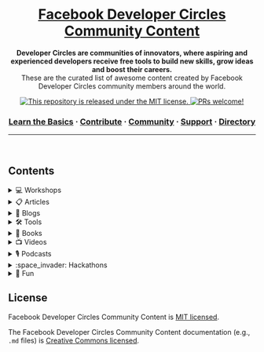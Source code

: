 <div>
  
<h1 align="center">
  <a href="https://developers.facebook.com/developercircles/">
    Facebook Developer Circles Community Content
  </a>
</h1>

<p align="center">
  <strong>Developer Circles are communities of innovators, where aspiring and experienced developers receive free tools to build new skills, grow ideas and boost their careers.</strong><br>
  These are the curated list of awesome content created by Facebook Developer Circles community members around the world.
</p>

<p align="center">
 
<a href="https://github.com/fbdevelopercircles/FbDevcCommunityContent/blob/master/LICENSE">
    <img src="https://img.shields.io/badge/license-MIT-blue.svg" alt="This repository is released under the MIT license." />
  </a>
  
  <a href="https://github.com/fbdevelopercircles/FbDevcCommunityContent/blob/master/CONTRIBUTING.md">
    <img src="https://img.shields.io/badge/PRs-welcome-brightgreen.svg" alt="PRs welcome!" />
  </a>
</p>

<h3 align="center">  
  <a href="https://www.developercircleresources.com/learningPath/open-source">Learn the Basics</a>
  <span> · </span>
  <a href="https://github.com/fbdevelopercircles/FbDevcCommunityContent/blob/master/CONTRIBUTING.md">Contribute</a>
  <span> · </span>
  <a href="https://developers.facebook.com/developercircles/join/">Community</a>
  <span> · </span>
  <a href="https://developers.facebook.com/developercircles/">Support</a>
  <span> · </span>
  <a href="https://github.com/fbdevelopercircles/FbDevcCommunityContent/blob/master/DevCGlobalDirectory.md">Directory</a>
</h3>

</div>

---

<br />

## Contents

<details>
  <summary>
    💻 Workshops
  </summary>

<br />

Useful workshop materials.

- [Git training kit](https://github.github.com/training-kit/)
- [GitHub Learning Lab](https://lab.github.com/)
- [GitHub Guides](https://guides.github.com/)
- [Basic Javascript](https://github.com/bpesquet/thejsway)
- [React Router](https://github.com/DevCBali/react-router-workshop) \*Bahasa Indonesia
- [Frontend Workshop from HTML/CSS/JS to TypeScript/React/Redux](https://github.com/microsoft/frontend-bootcamp)
- [NodeSchool](https://nodeschool.io/)
</details>

<details>
  <summary>
    📋 Articles
  </summary>

<br />

Useful articles and learning resources.

- [Awesome Developer Resources](https://nelsonmichael.dev/awesome-developer-resources-ckcrin0gg00khpms1gbue38dz)
- [DevC Resources CMS](https://developercircleresources.com/)
- [5 Steps to Overcoming Deployment Anxiety with Error Monitoring](https://scotch.io/bar-talk/5-steps-to-overcoming-deployment-anxiety-with-error-monitoring)
- [5 Reasons Why You Should Find the Time for Mentoring](https://mmaksimovic.dev/5-reasons-why-you-should-find-the-time-for-mentoring-cju3tarp4007gqcs19cxysfo7)
- [Byte Sized Computer Science: Order of Operations](https://scotch.io/tutorials/byte-sized-computer-science-order-of-operations)
- [Handling File Uploads in GraphQL and Vue](https://scotch.io/tutorials/handling-file-uploads-in-graphql-and-vue)
- [Isomorphic Rendering on the JAMstack](https://www.hawksworx.com/blog/isomorphic-rendering-on-the-jam-stack/)
- [Dynamic product management in a static e-commerce workflow](https://www.contentful.com/blog/2016/02/10/snipcart-middleman-contentful)
- [Secure and Scalable: An Introduction to JAMstack](https://scotch.io/tutorials/secure-and-scalable-an-introduction-to-jamstack)
- [New to JAMstack? Everything You Need to Know to Get Started](https://snipcart.com/blog/jamstack)
- [Zero to HTTP/2 with AWS and Hugo](https://habd.as/zero-to-http-2-aws-hugo/)
- [JAMstack Basics: How to Create a Gatsby Starter with Contentful and Deploy to Netlify](https://itnext.io/jamstack-basics-how-to-create-a-gatsby-starter-with-contentful-and-deploy-to-netlify-846354cc74bc)
- [JAMstack vs Isomorphic Server Side Rendering](https://www.netlify.com/blog/2017/06/06/jamstack-vs-isomorphic-server-side-rendering/)
- [A step by step guide to your first CLI(Command Line Interface) app using Node.js](https://blog.greenroots.info/a-step-by-step-guide-to-your-first-clicommand-line-interface-app-using-nodejs-cjvm6woau000mkvs1sd8u3qxm)
- [New to JAMstack? How to make a site from A to Z](https://www.netlify.com/blog/2016/11/15/new-to-jamstack-how-to-make-a-site-from-a-to-z/)
- [From WordPress to JAMstack: How to make your website 10x faster](https://hackernoon.com/from-wordpress-to-jamstack-how-to-make-your-website-10x-faster-e363abc46e2d)
- [JAMstack: The What, The Why and The How](https://scotch.io/tutorials/jamstack-the-what-the-why-and-the-how)
- [Adopting the JAMStack: Building CMS-backed static websites with Vue or React](https://www.codegram.com/blog/a-jamstack-journey-headless-content-management-with-vue-react/)
- [Build a JAMstack Personal Blog with Headless Ghost 2.0 CMS & Gatsby](https://josebrowne.com/tutorial-static-blog-using-headless-ghost-2-0-gatsby-netlify/)
- [How to Build a JAMstack Website using Vue.js, Nuxt.js and Cosmic JS](https://cosmicjs.com/articles/how-to-build-a-jamstack-website-using-vuejs-nuxtjs-and-cosmic-js-jws3mpy1)
- [A Ghost Demo: How to Go Headless with Ghost CMS [Tutorial]](https://hashnode.com/post/a-ghost-demo-how-to-go-headless-with-ghost-cms-tutorial-cjy4fxmmr0001rts1pyp2ch2s)
- [Next.js E-Commerce Tutorial: Quick Shopping Cart Integration](https://hashnode.com/post/nextjs-e-commerce-tutorial-quick-shopping-cart-integration-cjy074x9l0017zxs17tn6yp4d)
- [How to Build a Blog using React Static and Cosmic JS](https://sumitkharche.hashnode.dev/how-to-build-a-blog-using-react-static-and-cosmic-js-cjxewj3xa000kjms1c9s0qaae)
- [How to build a Static Serverless Blog for Free😇](https://sujaykundu.hashnode.dev/how-to-build-a-static-serverless-blog-for-free-cjwgqd96u001ezws1v8linwdk)
- [Why Building with a JAMstack is Awesome](https://blog.angularindepth.com/why-building-with-a-jamstack-is-awesome-49618fd21198)
- [Maximizing Your Professional Value, from Junior to Leader](https://hashnode.com/post/maximizing-your-professional-value-from-junior-to-leader-ck113mwvf000xmus1bpcke702)
- [How to Launch a Side Project from Zero](https://sitepoint.hashnode.dev/how-to-launch-a-side-project-from-zero-cjznmdrs4001tcws1n2guubk3)
- [Tech Interview Handbook](https://yangshun.github.io/tech-interview-handbook/)
- [Front End Interview Handbook](https://yangshun.github.io/front-end-interview-handbook/)
- [Front-end Developer Handbook](https://thoughtworksinc.github.io/front-end-handbook/en/index.html)
- [Prepare for your next interview](https://github.com/Nabagata/interview-prep)
- [The Deno Handbook](https://flaviocopes.com/deno/)
- [Why you should be using JAMSTACK](https://blog.logrocket.com/why-you-should-be-using-jamstack/)
- [Web development Technologies](https://www.tutorialspoint.com/web_development_tutorials.htm)
- [Spark AR tutorials](https://sparkar.facebook.com/ar-studio/learn/tutorials/)
- [How to learn React.js in 2020 ](https://www.robinwieruch.de/learn-react-js)
- [How to deploy a create react app to Github pages](https://reactgo.com/deploy-react-app-github-pages/)

</details>

<details>
  <summary>
    📝 Blogs
  </summary>

<br />

- [Wisdom Geek](https://www.wisdomgeek.com) - Web development and data science related posts
- [https://bolajiayodeji.com/](https://bolajiayodeji.com/) - Web development, JavaScript and JAMstack related posts
- [https://bolajiayodeji.com/](https://bolajiayodeji.com) - Web development, JavaScript and JAMstack related posts
- [Free Code Camp](https://www.freecodecamp.org) - Software development related posts
- [CSS Tricks](https://css-tricks.com) - CSS related posts
- [DEV.to](https://dev.to) - The All in One Blogs Portal for Developers
- [LogRocket Blog](https://blog.logrocket.com/) - For Frontend Developers and Web App Engineers
- [Hashnode](https://hashnode.com/) - A one-stop platform to start blogging as a developer.
- [Blogs by DevC Nairobi](https://medium.com/devcnairobi) - Technical articles by Facebook for Developers Circle Nairobi
- [GitHub Blog](https://github.blog/) - Regular updates, ideas, and inspiration from GitHub to help developers build and design software.
- [WhatsApp Blog](https://blog.whatsapp.com/) - New features updates by Whatsapp and guides on using WhatsApp business.
- [Facebook for Media](https://web.facebook.com/facebookmedia/blog) - Friendly tips and news on using facebook features
- [Nextjs blog](https://nextjs.org/blog) - Javascript, React(using Nextjs framework), Nextjs
- [Gatsby](https://www.gatsbyjs.org/blog/) - JavaScript, React(using gatsby framework), Gatsby
- [WebDev Trick](https://webdevtrick.com/) - HTML, CSS, JQuery designs.
- [React blog](https://reactjs.org/blog/2020/02/26/react-v16.13.0.html) - Reactjs blog
- [Codepen Blog](https://blog.codepen.io/) - A blog about the ins and outs of running a web software business.
- [Airbnb Engineering Blog](https://airbnb.io/) - A blog about Airbnb's Engineering and Data Science Structure
- [R2D3](http://www.r2d3.us/visual-intro-to-machine-learning-part-1/) - A visually pleasing way of understanding machine learning
- [Facebook AI Blog](https://ai.facebook.com/blog) - A blog on researches and open source projects at Facebook AI.
- [Stephen Jude's Blog](http://stephenjude.me/) - Everything about PHP, Laravel and the Web
- [Chrome Developers Blog](https://web.dev/blog/) - Everything you need to know about building for the modern web
- [IBM's Data and AI Blogs](https://www.ibm.com/analytics/blogs) - A blog on machine learning, artificial intelligence and relevant hot topics
- [Wesbos](https://wesbos.com/blog) - A blog on JavaScript, it's libraries and frameworks
- [Wake Up And Code](https://wakeupandcode.com/aspnetcore/) - An awesome blog series on ASP.NET Core 
- [web.dev](https://web.dev/learn/) - Explore structured learning paths to discover everything you need to know about building high scallable web apps  for the modern web.
</details>

<details>
  <summary>
    🛠 Tools
  </summary>
  
<br />

- [Graph API Explorer](https://developers.facebook.com/tools/explorer/) - Test, create, and authenticate API calls and debug responses.
- [Sharing Debugger](https://developers.facebook.com/tools/debug/sharing/) - Preview how your content will look when it's shared to Facebook.
- [JetBrains Tools App](https://www.jetbrains.com/toolbox/) - Manage installed JetBrains tools, download new ones and open recent projects.
- [StaticGen](https://www.staticgen.com/) - A List of Static Site Generators for JAMstack Sites
- [Headless CMS](https://headlesscms.org/) - A List of Content Management Systems for JAMstack Sites
- [Netlify](https://www.netlify.com/) - Everything you need to build fast, modern websites from local development to global deployment.
- [Heroku](https://www.heroku.com/) - Heroku is a platform as a service (PaaS) that enables developers to build, run, host, and operate applications entirely in the cloud.
- [Postman](https://www.getpostman.com/) - The Collaboration Platform for API Development
- [Insomnia](https://insomnia.rest/) - API Design Platform and REST Client
- [StaticKit](https://statickit.com/) - Form Hosting for JAMstack Sites
- [Vercel](https://vercel.com/) - The easiest way to deploy websites
- [Babel](https://babeljs.io/) - A JS compiler and toolchain to convert ECMAScript 2015+ code into a backwards compatible version of JavaScript in current and older browsers or environments.
- [Disqus](https://disqus.com/) - Blog comment hosting service for your JAMstack sites
- [NetlifyCMS](https://www.netlifycms.org/) - Headless CMS content management for your Git workflow
- [Carbon](https://carbon.now.sh/) - Create and share beautiful images of your source code.
- [Parcel](https://parceljs.org/) - Blazing fast, zero configuration web application bundler
- [Emotion](https://emotion.sh/docs/introduction) - A CSS-in-JS library that promises users a high level of performance and flexibility.
- [Create React App](https://github.com/facebook/create-react-app) - Create React apps with no build configurations.
- [Swagger](https://swagger.io/) - Design and document APIs compatible with OpenAPI specification.
- [StackEdit](https://stackedit.io/) - In-browser Markdown editor
- [CodeSandBox](https://codesandbox.io/) - An Online IDE for rapid web development with live preview and support for npm packages. 
- [colorsinspo](https://colorsinspo.com/) - an online color pallet for web designers 
</details>

<details>
  <summary>
    📖 Books
  </summary>

<br />

- [The Clean Coder](https://www.goodreads.com/book/show/10284614-the-clean-coder), by Robert C. Martin
- [Clean Code](https://www.goodreads.com/book/show/3735293-clean-code), by Robert C. Martin
- [The Pragmatic Programmer](https://www.goodreads.com/book/show/4099.The_Pragmatic_Programmer), by Andy Hunt, Dave Thomas
- [Cracking the Coding Interview](https://www.goodreads.com/book/show/12544648-cracking-the-coding-interview), by Gayle Laakmann McDowell
- [The Effective Engineer](https://www.goodreads.com/book/show/25238425-the-effective-engineer), by Edmond Lau
- [The Developer's Guide to Content Creation](https://www.developersguidetocontent.com/), by Stephanie Morillo
- [The Developer's Guide to Creating a Successful Blog](https://gumroad.com/l/successfulblog), by Flavio Copes
- [Technical Writing for Dummies](http://www.amazon.co.uk/Technical-Writing-Dummies-Sheryl-Lindsell-Roberts/dp/0764553089/), by Sheryl Lindsell-Roberts
- [The Handbook of Technical Writing](https://www.amazon.com/dp/1457675528), by Gerald J. Alre
- [You Dont Know JS](https://github.com/getify/You-Dont-Know-JS/blob/2nd-ed/README.md), by Kyle Simpson
- [JavaScript: The Good Parts](https://www.oreilly.com/library/view/javascript-the-good/9780596517748/)
- [Eloquent JavaScript Modern Introduction Programming](https://eloquentjavascript.net/), by Marijn Haverbeke
- [Cracking the Code to a Successful Interview](https://www.amazon.com/Cracking-Code-Successful-Interview-Top-Level/dp/1504760883), by Evan Pellett
- [Guide to Competitive Programming](https://www.pdfdrive.com/guide-to-competitive-programming-learning-and-improving-algorithms-through-contests-e187746875.html), by Antti Laaksonen
- [Pure React: Learn to think in React](https://purereact.com/), by Dave Ceddia

- [Starting out with Python](https://www.pearson.com/us/higher-education/program/Gaddis-Starting-Out-with-Python-plus-My-Lab-Programming-with-Pearson-e-Text-Access-Card-Package-3rd-Edition/PGM9873.html?tab=contents), by Tony Gaddis
- [Road To Redux](https://www.roadtoredux.com/), by Robin Wieruch


</details>
<details>
  <summary>
    📺 Videos
  </summary>

<br />

- [Contributing to Open Source for the first time](https://www.youtube.com/watch?v=c6b6B9oN4Vg), by Cami Williams
- [Deep Dive into Git](https://www.youtube.com/watch?v=dBSHLb1B8sw), by Edward Thomson
- [GraphQL: The Mental Model](https://www.youtube.com/watch?v=zWhVAN4Tg6M), by Dhaivat Pandya
- [You need an API: Now what?](https://www.youtube.com/watch?v=uWOWTwJA4rc), by Erin McKean
- [The All Powerful Front End Developer](https://www.youtube.com/watch?v=grSxHfGoaeg), by Chris Coyier
- [Frontend for a server-less stack](https://www.youtube.com/watch?v=XpveOehxvoM), by Brian Douglas
- [Why static types in Javascript?](https://www.youtube.com/watch?v=E5y2dozTkZU), by Preethi Kasireddy
- [Using Elm to Prototype and Build Web Applications](https://www.youtube.com/watch?v=Lmg9v2U6-y4), by David Calavera
- [Cracking the Coding Interview](https://www.youtube.com/playlist?list=PLI1t_8YX-ApvFsH-DaFmAmdJboAnbg08P), by Gayle Laakmann McDowell
- [CS50 Lectures 2019](https://www.youtube.com/playlist?list=PLhQjrBD2T381L3iZyDTxRwOBuUt6m1FnW), by David J. Malan
- [Streamelopers](http://bit.ly/streamelopersub) Community tech talks in spanish
- [Top 10 Best VS Code Extensions for developers](https://www.youtube.com/watch?v=c5GAS_PMXDs),by codeSTACKr
- [Learn React JS](https://www.youtube.com/watch?v=DLX62G4lc44), a full course for beginners by freeCodeCamp.org
- [Grit, the power of passion and perseverance](https://www.youtube.com/watch?v=H14bBuluwB8) by Angela Lee Duckworth
- [Growth vs Fixed Mindset](https://www.youtube.com/watch?v=KUWn_TJTrnU) animated video by Sprouts  
- [Make Your Own 3D Instagram Filters │Spark AR Basics Tutorial](https://www.youtube.com/watch?v=mIt2fdjExy0),by Black Mixture

</details>

<details>
  <summary>
    🎙 Podcasts
  </summary>

<br />

- [The Diff](https://thediffpodcast.com/) - The Diff showcases the program, the projects and the people that drive the mission of building open source community.
- [Software Engineering Daily](https://softwareengineeringdaily.com/) - Features daily interviews about technical software topics.
- [JAMstack Radio](https://www.netlify.com/tags/podcast/) - Exploring the Jamstack, static sites, and the future of Web Development.
- [Syntax.fm](https://syntax.fm/) - A Tasty Treats podcast for Web Developers.
- [Full Stack Radio](http://www.fullstackradio.com/) - Covering everything from product design and UI/UX to unit testing and system administration.
- [Shop Talk](https://shoptalkshow.com/) - About building websites.
- [JavaScript Jabber](https://devchat.tv/js-jabber/) - The JavaScript lovers podcast.
- [React Podcast](https://reactpodcast.simplecast.fm/) - Conversations about React with your favorite developers.
- [Code Newbie](https://www.codenewbie.org/podcast) - Stories from people on their coding journey.
- [Ladybug Podcast](https://ladybug.dev/) - Women debugging the tech industry.
- [GraphQL Radio](https://graphqlradio.com/) - About the GraphQL ecosystem. Monthly talks with experienced developers and experts.
- [Front End Happy Hour](https://frontendhappyhour.com/) - Featuring of engineers from Netflix, Twitch, & Atlassian talking things Front End development.
- [Go Figure](https://gofigure.go-jek.com/) - A podcast discussing the inner workings of tech companies.
- [The Stack Overflow Podcast](https://stackoverflow.blog/podcast/) - The Stack Overflow Podcast is a twice-weekly conversation about working in software development, learning to code, and the art and culture of computer programming.
- [Google Cloud Platform Podcast](https://www.gcppodcast.com/) - Weekly updates on Cloud Platform professionals, answer some of your burning questions, and introduce you to cool new things!
- [Artificial Intelligence: AI Podcast](https://lexfridman.com/ai/) - A series of conversations about technology, science, and the human condition.
- [Software Engineering](https://www.se-radio.net/) - A podcast targeted at the professional software developer managed by the volunteers and staff of IEEE Software.
- [The Changelog](https://changelog.com/podcast)- The Changelog mainly discusses topics related to open source software.
- [This Developer's Life](https://daraoladapo.com/thisdevlife/) - A Podcast about developer work and life balance.
- [DataFramed](https://www.datacamp.com/community/podcast) - A DataCamp’s official podcast.they approache this question from the perspective of what problems Data Science tries to solve instead of what definition fits it best etc...
</details>

<details>
  <summary>
    :space_invader: Hackathons
  </summary>
  
<br /> 

- [Devpost](https://devpost.com/) - An awesome place for hackathons.
- [hackathon.io](https://www.hackathon.io/events) - A place where lots of hackathons are hosted.
</details>

<details>
  <summary>
    🎊 Fun
  </summary>

<br />

Useful fun activities that can be done at the meetup/events/activities.

- [Git reference tool](https://ohshitgit.com/) - FAQ site for Git commands.
- [Kahoot](https://kahoot.com/) - Kahoot! brings engagement and fun to your events and makes learning awesome.
- [Wheel Of Names](https://wheelofnames.com/) - Random name picker with Wheel Of Fortunes style animation.
- [AirConsole](https://www.airconsole.com/) - Multiplayer browser games with your smartphones as the gamepads.
- [Gartic](https://gartic.io/) - Pictionary-inspired games that can be played online
- [DevSwag](https://devswag.io/) - FREE Swag for developers!
- [Mentimeter](https://www.mentimeter.com/) - Mentimeter is a good way to engage the community live and understand them using it's analytical dashboard.
- [QuizBreaker](https://www.quizbreaker.com/) - A scheduled virtual team building quiz delivered in inbox. Can be a good ice breaker.
- [TypeRacer](https://play.typeracer.com/) - TypeRacer is a fun way to engage people during a meetup while improving their typing skills.
</details>

## License

Facebook Developer Circles Community Content is [MIT licensed](./LICENSE).

The Facebook Developer Circles Community Content documentation (e.g., `.md` files) is [Creative Commons licensed](./LICENSE-docs).
